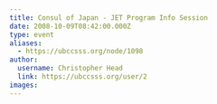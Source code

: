 ```yaml
---
title: Consul of Japan - JET Program Info Session 
date: 2008-10-09T08:42:00.000Z
type: event
aliases:
  - https://ubccsss.org/node/1098
author:
  username: Christopher Head
  link: https://ubccsss.org/user/2
images:
---
```


